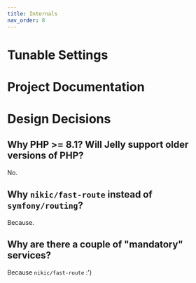 ```yaml
---
title: Internals
nav_order: 8
---
```


# Tunable Settings

# Project Documentation

# Design Decisions

## Why PHP >= 8.1? Will Jelly support older versions of PHP?

No.

## Why `nikic/fast-route` instead of `symfony/routing`?

Because.

## Why are there a couple of "mandatory" services?

Because `nikic/fast-route` :')
